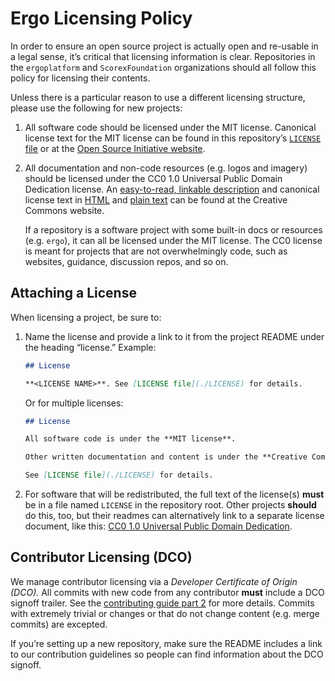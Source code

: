 # Ergo Licensing Policy

In order to ensure an open source project is actually open and re-usable in a legal sense, 
it’s critical that licensing information is clear. 
Repositories in the `ergoplatform` and `ScorexFoundation` organizations should all follow this policy 
for licensing their contents.

Unless there is a particular reason to use a different licensing structure, please use 
the following for new projects:

1. All software code should be licensed under the MIT license. Canonical license text for 
the MIT license can be found in this repository’s [`LICENSE` file](../LICENSE) or at the 
[Open Source Initiative website](https://opensource.org/licenses/MIT).

2. All documentation and non-code resources (e.g. logos and imagery) should be licensed under 
the CC0 1.0 Universal Public Domain Dedication license. 
An [easy-to-read, linkable description](https://creativecommons.org/publicdomain/zero/1.0/) 
and canonical license text in [HTML](https://creativecommons.org/publicdomain/zero/1.0/legalcode) 
and [plain text](https://creativecommons.org/publicdomain/zero/1.0/legalcode.txt) can be found at 
the Creative Commons website.

    If a repository is a software project with some built-in docs or resources (e.g. `ergo`), 
    it can all be licensed under the MIT license. The CC0 license is meant for projects that 
    are not overwhelmingly code, such as websites, guidance, discussion repos, and so on.


## Attaching a License

When licensing a project, be sure to:

1. Name the license and provide a link to it from the project README under the heading “license.” Example:

    ```md
    ## License
    
    **<LICENSE NAME>**. See [LICENSE file](./LICENSE) for details.
    ```
    
    Or for multiple licenses:
    
    ```md
    ## License
    
    All software code is under the **MIT license**.
    
    Other written documentation and content is under the **Creative Commons 1.0 Universal Public Domain Dedication**.
    
    See [LICENSE file](./LICENSE) for details.
    ```

2. For software that will be redistributed, the full text of the license(s) **must** be in a file named 
`LICENSE` in the repository root. Other projects **should** do this, too, but their readmes can alternatively 
link to a separate license document, like this: [CC0 1.0 Universal Public Domain Dedication](https://creativecommons.org/publicdomain/zero/1.0/).


## Contributor Licensing (DCO)

We manage contributor licensing via a *Developer Certificate of Origin (DCO).* 
All commits with new code from any contributor **must** include a DCO signoff trailer. 
See the [contributing guide part 2](../CONTRIBUTING.md#a-license-and-a-signed-off-by-trailers-are-required) 
for more details. Commits with extremely trivial or changes or that do not change content (e.g. merge commits) are excepted.

If you’re setting up a new repository, make sure the README includes a link to our contribution guidelines 
so people can find information about the DCO signoff.
